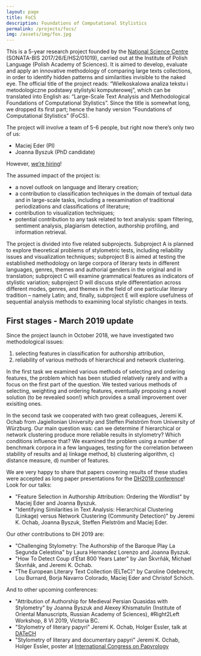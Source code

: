 ```yaml
---
layout: page
title: FoCS
description: Foundations of Computational Stylistics
permalink: /projects/focs/
img: /assets/img/fox.jpg
---
```




This is a 5-year research project founded by the [National Science Centre](https://ncn.gov.pl/?language=en) (SONATA-BIS 2017/26/E/HS2/01019), carried out at the Institute of Polish Language (Polish Academy of Sciences). It is aimed to develop, evaluate and apply an innovative methodology of comparing large texts collections, in order to identify hidden patterns and similarities invisible to the naked eye. The official title of the project reads: “Wielkoskalowa analiza tekstu i metodologiczne podstawy stylistyki komputerowej”, which can be translated into English as: “Large-Scale Text Analysis and Methodological Foundations of Computational Stylistics”. Since the title is somewhat long, we dropped its first part; hence the handy version “Foundations of Computational Stylistics” (FoCS).

The project will involve a team of 5-6 people, but right now there’s only two of us:

* Maciej Eder (PI)
* Joanna Byszuk (PhD candidate)

However, [we’re hiring](https://computationalstylistics.github.io/blog/focs_postdoc1/)!

The assumed impact of the project is:

* a novel outlook on language and literary creation;
* a contribution to classification techniques in the domain of textual data and in large-scale tasks, including a reexamination of traditional periodizations and classifications of literature;
* contribution to visualization techniques;
* potential contribution to any task related to text analysis: spam filtering, sentiment analysis, plagiarism detection, authorship profiling, and information retrieval.

The project is divided into five related subprojects. Subproject A is planned to explore theoretical problems of stylometric tests, including reliability issues and visualization techniques; subproject B is aimed at testing the established methodology on large corpora of literary texts in different languages, genres, themes and authorial genders in the original and in translation; subproject C will examine grammatical features as indicators of stylistic variation; subproject D will discuss style differentiation across different modes, genres, and themes in the field of one particular literary tradition – namely Latin; and, finally, subproject E will explore usefulness of sequential analysis methods to examining local stylistic changes in texts.

## First stages - March 2019 update
Since the project launch in October 2018, we have investigated two methodological issues:  
1) selecting features in classification for authorship attribution,   
2) reliability of various methods of hierarchical and network clustering.   
  
In the first task we examined various methods of selecting and ordering features, the problem which has been studied relatively rarely and with a focus on the first part of the question. We tested various methods of selecting, weighting and ordering features, eventually proposing a novel solution (to be revealed soon!) which provides a small improvement over exisiting ones.     
  
In the second task we cooperated with two great colleagues, Jeremi K. Ochab from Jagiellonian University and Steffen Pielström from University of Würzburg. Our main question was: can we determine if hierarchical or network clustering produce more reliable results in stylometry? Which conditions influence that? We examined the problem using a number of benchmark corpora in a few languages, testing for the correlation between stability of results and a) linkage method, b) clustering algorithm, c) distance measure, d) number of features.  

We are very happy to share that papers covering results of these studies were accepted as long paper presentations for the [DH2019 conference](https://dh2019.adho.org/)! Look for our talks:  
* "Feature Selection in Authorship Attribution: Ordering the Wordlist" by Maciej Eder and Joanna Byszuk.
* "Identifying Similarities in Text Analysis: Hierarchical Clustering (Linkage) versus Network Clustering (Community Detection)" by Jeremi K. Ochab, Joanna Byszuk, Steffen Pielström and Maciej Eder.
  
Our other contributions to DH 2019 are:
* "Challenging Stylometry: The Authorship of the Baroque Play La Segunda Celestina" by Laura Hernandez Lorenzo and Joanna Byszuk.
* "How To Detect Coup d’État 800 Years Later" by Jan Škvrňák, Michael Škvrňák, and Jeremi K. Ochab.
* "The European Literary Text Collection (ELTeC)" by Caroline Odebrecht, Lou Burnard, Borja Navarro Colorado, Maciej Eder and Christof Schöch.
  
And to other upcoming conferences:  
* "Attribution of Authorship for Medieval Persian Quasidas with Stylometry" by Joanna Byszuk and Alexey Khismatulin (Institute of Oriental Manuscripts, Russian Academy of Sciences), #Right2Left Workshop, 8 VI 2019, Victoria BC.
* "Stylometry of literary papyri" Jeremi K. Ochab, Holger Essler, talk at [DATeCH](http://datech.digitisation.eu/)
* "Stylometry of literary and documentary papyri" Jeremi K. Ochab, Holger Essler, poster at [International Congress on Papyrology](http://www.papycongress2019.org)